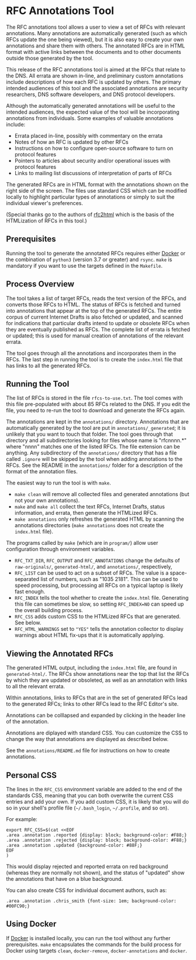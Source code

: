 # RFC Annotations Tool

The RFC annotations tool allows a user to view a set of RFCs with relevant annotations.
Many annotations are automatically generated (such as which RFCs update the one being viewed),
but it is also easy to create your own annotations and share them with others.
The annotated RFCs are in HTML format with active links between the documents and to
other documents outside those generated by the tool.

This release of the RFC annotations tool is aimed at the RFCs that relate to the DNS.
All errata are shown in-line, and preliminary custom annotations include descriptions of
how each RFC is updated by others.
The primary intended audiences of this tool and the associated annotations are security researchers, DNS software developers,
and DNS protocol developers.

Although the automatically generated annotations will be useful to the intended audiences,
the expected value of the tool will be incorporating annotations from individuals.
Some examples of valuable annotations include:

- Errata placed in-line, possibly with commentary on the errata
- Notes of how an RFC is updated by other RFCs
- Instructions on how to configure open-source software to turn on protocol features
- Pointers to articles about security and/or operational issues with protocol features
- Links to mailing list discussions of interpretation of parts of RFCs

The generated RFCs are in HTML format with the annotations shown on the right side of the screen.
The files use standard CSS which can be modified locally to highlight particular types of
annotations or simply to suit the individual viewer's preferences.

(Special thanks go to the authors of [rfc2html](https://github.com/ietf-tools/rfc2html)
which is the basis of the HTMLization of RFCs in this tool.)

## Prerequisites

Running the tool to generate the annotated RFCs requires either [Docker](https://docker.com)
or the combination of `python3` (version 3.7 or greater) and `rsync`. `make` is mandatory if you
want to use the targets defined in the `Makefile`.

## Process Overview

The tool takes a list of target RFCs, reads the text version of the RFCs, and converts those RFCs to HTML.
The status of RFCs is fetched and turned into annotations that appear at the top of the generated RFCs.
The entire corpus of current Internet Drafts is also fetched or updated, and scanned for indications
that particular drafts intend to update or obsolete RFCs when they are eventually published as RFCs.
The complete list of errata is fetched or updated;
this is used for manual creation of annotations of the relevant errata.

The tool goes through all the annotations and incorporates them in the RFCs.
The last step in running the tool is to create the `index.html` file that has links to all the generated RFCs.

## Running the Tool

The list of RFCs is stored in the file `rfcs-to-use.txt`.
The tool comes with this file pre-populated with about 85 RFCs related to the DNS.
If you edit the file, you need to re-run the tool to download and generate the RFCs again.

The annotations are kept in the `annotations/` directory.
Annotations that are automatically generated by the tool are put in `annotations/_generated`;
it is unlikely that you want to touch that folder.
The tool goes through that directory and all subdirectories looking for files whose name
is "rfcnnnn.*" where "nnnn" matches one of the listed RFCs.
The file extension can be anything.
Any subdirectory of the `annotations/` directory that has a file called `.ignore` will be skipped
by the tool when adding annotations to the RFCs.
See the README in the `annotations/` folder for a description of the format of the annotation files.

The easiest way to run the tool is with `make`.

- `make clean` will remove all collected files and generated annotations (but not your own annotations).
- `make` and `make all` collect the text RFCs, Internet Drafts, status information, and errata, then generate the HTMLized RFCs.
- `make annotations` only refreshes the generated HTML by scanning the annotations directories
(`make annotations` does not create the `index.html` file).

The programs called by `make` (which are in `program/`) allow user configuration through environment variables.

- `RFC_TXT_DIR`, `RFC_OUTPUT` and `RFC_ANNOTATIONS` change the defaults of
`raw-originals/`, `generated-html/`, and `annotations/`, respectively,
- `RFC_LIST` can be used to act on a subset of RFCs.
The value is a space-separated list of numbers, such as "1035 2181".
This can be used to speed processing, but processing all RFCs on a typical laptop is
likely fast enough.
- `RFC_INDEX` tells the tool whether to create the `index.html` file.
Generating this file can sometimes be slow, so setting `RFC_INDEX=NO`
can speed up the overall building process.
- `RFC_CSS` adds custom CSS to the HTMLized RFCs that are generated. See below.
- `RFC_HTML_WARNINGS` set to `"YES"` tells the annotation collector to display warnings about HTML
fix-ups that it is automatically applying.

## Viewing the Annotated RFCs

The generated HTML output, including the `index.html` file, are found in `generated-html/`.
The RFCs show annotations near the top that list the RFCs by which they are updated or obsoleted,
as well as an annotation with links to all the relevant errata.

Within annotations, links to RFCs that are in the set of generated RFCs lead to the generated
RFCs; links to other RFCs lead to the RFC Editor's site.

Annotations can be colllapsed and expanded by clicking in the header line of the annotation.

Annotations are diplayed with standard CSS. You can customize the CSS to change the way
that annotations are displayed as described below.

See the `annotations/README.md` file for instructions on how to create annotations.

## Personal CSS

The lines in the `RFC_CSS` environment variable are added to the end of the standards CSS,
meaning that you can both overwrite the current CSS entries and add your own.
If you add custom CSS, it is likely that you will do so in your shell's profile
file (`~/.bash_login`, `~/.profile`, and so on).

For example:
```
export RFC_CSS=$(cat <<EOF
.area .annotation .reported {display: block; background-color: #F88;}
.area .annotation .rejected {display: block; background-color: #F88;}
.area .annotation .updated {background-color: #88F;}
EOF
)
```
This would display rejected and reported errata on red background (whereas they are normally not shown),
and the status of "updated" show the annotations that have on a blue background.

You can also create CSS for individual document authors, such as:
```
.area .annotation .chris_smith {font-size: 1em; background-color: #00FC90;}
```

## Using Docker

If [Docker](https://www.docker.com/) is installed locally, you can run the tool
without any further prerequisites.
`make` encapsulates the commands for the build process for Docker using
targets `clean`, `docker-remove`, `docker-annotations` and `docker`.

